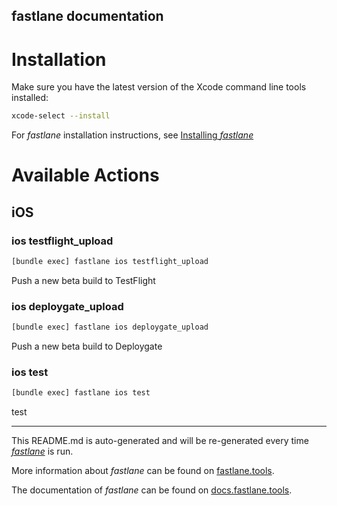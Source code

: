 fastlane documentation
----

# Installation

Make sure you have the latest version of the Xcode command line tools installed:

```sh
xcode-select --install
```

For _fastlane_ installation instructions, see [Installing _fastlane_](https://docs.fastlane.tools/#installing-fastlane)

# Available Actions

## iOS

### ios testflight_upload

```sh
[bundle exec] fastlane ios testflight_upload
```

Push a new beta build to TestFlight

### ios deploygate_upload

```sh
[bundle exec] fastlane ios deploygate_upload
```

Push a new beta build to Deploygate

### ios test

```sh
[bundle exec] fastlane ios test
```

test

----

This README.md is auto-generated and will be re-generated every time [_fastlane_](https://fastlane.tools) is run.

More information about _fastlane_ can be found on [fastlane.tools](https://fastlane.tools).

The documentation of _fastlane_ can be found on [docs.fastlane.tools](https://docs.fastlane.tools).
